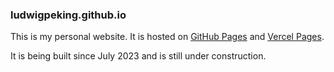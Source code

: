 ### ludwigpeking.github.io

This is my personal website. It is hosted on [GitHub Pages](https://ludwigpeking.github.io) and [Vercel Pages](https://ludwigpeking-github-io.vercel.app/).

It is being built since July 2023 and is still under construction.
